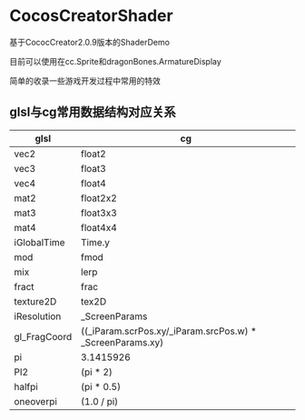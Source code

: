 # CocosCreatorShader

基于CococCreator2.0.9版本的ShaderDemo

目前可以使用在cc.Sprite和dragonBones.ArmatureDisplay

简单的收录一些游戏开发过程中常用的特效

## glsl与cg常用数据结构对应关系

| glsl         | cg                                                        |
| ------------ | --------------------------------------------------------- |
| vec2         | float2                                                    |
| vec3         | float3                                                    |
| vec4         | float4                                                    |
| mat2         | float2x2                                                  |
| mat3         | float3x3                                                  |
| mat4         | float4x4                                                  |
| iGlobalTime  | Time.y                                                    |
| mod          | fmod                                                      |
| mix          | lerp                                                      |
| fract        | frac                                                      |
| texture2D    | tex2D                                                     |
| iResolution  | _ScreenParams                                             |
| gl_FragCoord | ((_iParam.scrPos.xy/_iParam.srcPos.w) * _ScreenParams.xy) |
| pi           | 3.1415926                                                 |
| PI2          | (pi * 2)                                                  |
| halfpi       | (pi * 0.5)                                                |
| oneoverpi    | (1.0 / pi)                                                |